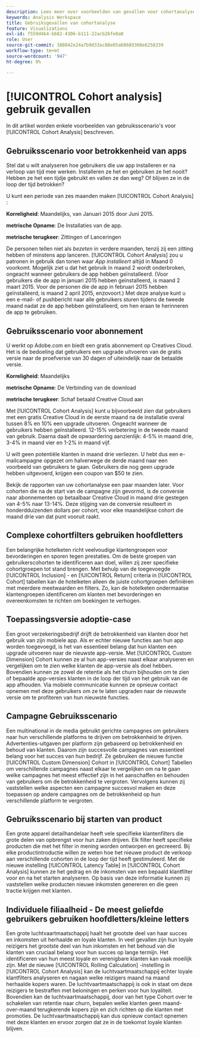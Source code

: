 ```yaml
---
description: Lees meer over voorbeelden van gevallen voor cohortanalyse.
keywords: Analysis Workspace
title: Gebruiksgevallen van cohortanalyse
feature: Visualizations
exl-id: f559d4b4-b682-4306-b111-22acb26fe0a0
role: User
source-git-commit: 388042e24a7b9d33ac88e05a68689308e6258339
workflow-type: tm+mt
source-wordcount: '947'
ht-degree: 0%

---
```


# [!UICONTROL Cohort analysis] gebruik gevallen

In dit artikel worden enkele voorbeelden van gebruiksscenario&#39;s voor [!UICONTROL Cohort Analysis] beschreven.

## Gebruiksscenario voor betrokkenheid van apps

Stel dat u wilt analyseren hoe gebruikers die uw app installeren er na verloop van tijd mee werken. Installeren ze het en gebruiken ze het nooit? Hebben ze het een tijdje gebruikt en vallen ze dan weg? Of blijven ze in de loop der tijd betrokken?

U kunt een periode van zes maanden maken [!UICONTROL Cohort Analysis] :

**Korreligheid**: Maandelijks, van Januari 2015 door Juni 2015.

**metrische Opname**: De Installaties van de app.

**metrische terugkeer**: Zittingen of Lanceringen

De personen tellen niet als *bezeten* in verdere maanden, tenzij zij een zitting hebben of minstens app lanceren. [!UICONTROL Cohort Analysis] zou u patronen in gebruik dan tonen waar *App installeert* altijd in Maand 0 voorkomt. Mogelijk ziet u dat het gebruik in maand 2 wordt onderbroken, ongeacht wanneer gebruikers de app hebben geïnstalleerd. (Voor gebruikers die de app in januari 2015 hebben geïnstalleerd, is maand 2 maart 2015. Voor de personen die de app in februari 2015 hebben geïnstalleerd, is maand 2 april 2015, enzovoort.) Met deze analyse kunt u een e-mail- of pushbericht naar alle gebruikers sturen tijdens de tweede maand nadat ze de app hebben geïnstalleerd, om hen eraan te herinneren de app te gebruiken.

## Gebruiksscenario voor abonnement

U werkt op Adobe.com en biedt een gratis abonnement op Creatives Cloud. Het is de bedoeling dat gebruikers een upgrade uitvoeren van de gratis versie naar de proefversie van 30 dagen of uiteindelijk naar de betaalde versie.

**Korreligheid**: Maandelijks

**metrische Opname**: De Verbinding van de download

**metrische terugkeer**: Schaf betaald Creative Cloud aan

Met [!UICONTROL Cohort Analysis] kunt u bijvoorbeeld zien dat gebruikers met een gratis Creative Cloud in de eerste maand na de installatie overal tussen 8% en 10% een upgrade uitvoeren. Ongeacht wanneer de gebruikers hebben geïnstalleerd. 12-15% verbetering in de tweede maand van gebruik. Daarna daalt de opwaardering aanzienlijk: 4-5% in maand drie, 3-4% in maand vier en 1-2% in maand vijf.

U wilt geen potentiële klanten in maand drie verliezen. U hebt dus een e-mailcampagne opgezet om halverwege de derde maand naar een voorbeeld van gebruikers te gaan. Gebruikers die nog geen upgrade hebben uitgevoerd, krijgen een coupon van $50 te zien.

Bekijk de rapporten van uw cohortanalyse een paar maanden later. Voor cohorten die na de start van de campagne zijn gevormd, is de conversie naar abonnementen op betaalbaar Creative Cloud in maand drie gestegen van 4-5% naar 13-14%. Deze stijging van de conversie resulteert in honderdduizenden dollars per cohort, voor elke maandelijkse cohort die maand drie van dat punt vooruit raakt.

## Complexe cohortfilters gebruiken hoofdletters

Een belangrijke hotelketen richt veelvoudige klantengroepen voor bevorderingen en sporen tegen prestaties. Om de beste groepen van gebruikerscohorten te identificeren aan doel, willen zij zeer specifieke cohortgroepen tot stand brengen. Met behulp van de toegevoegde [!UICONTROL Inclusion] - en [!UICONTROL Return] criteria in [!UICONTROL Cohort] tabellen kan de hotelketen alleen de juiste cohortgroepen definiëren met meerdere meetwaarden en filters. Zo, kan de hotelketen ondermaatse klantengroepen identificeren om klanten met bevorderingen en overeenkomsten te richten om boekingen te verhogen.

## Toepassingsversie adoptie-case

Een groot verzekeringsbedrijf drijft de betrokkenheid van klanten door het gebruik van zijn mobiele app. Als er echter nieuwe functies aan hun app worden toegevoegd, is het van essentieel belang dat hun klanten een upgrade uitvoeren naar de nieuwste app-versie. Met [!UICONTROL Custom Dimension] Cohort kunnen ze al hun app-versies naast elkaar analyseren en vergelijken om te zien welke klanten de app-versie als doel hebben. Bovendien kunnen ze zowel de retentie als het churn bijhouden om te zien of bepaalde app-versies klanten in de loop der tijd van het gebruik van de app afhouden. Via mobiele communicatie kunnen ze opnieuw contact opnemen met deze gebruikers om ze te laten upgraden naar de nieuwste versie om te profiteren van hun nieuwste functies.

## Campagne Gebruiksscenario

Een multinational in de media gebruikt gerichte campagnes om gebruikers naar hun verschillende platforms te drijven om betrokkenheid te drijven. Advertenties-uitgaven per platform zijn gebaseerd op betrokkenheid en behoud van klanten. Daarom zijn succesvolle campagnes van essentieel belang voor het succes van hun bedrijf. Ze gebruiken de nieuwe functie [!UICONTROL Custom Dimension] Cohort in [!UICONTROL Cohort] Tabellen om verschillende campagnes naast elkaar te vergelijken om na te gaan welke campagnes het meest effectief zijn in het aanschaffen en behouden van gebruikers om de betrokkenheid te vergroten. Vervolgens kunnen zij vaststellen welke aspecten een campagne succesvol maken en deze toepassen op andere campagnes om de betrokkenheid op hun verschillende platform te vergroten.

## Gebruiksscenario bij starten van product

Een grote apparel detailhandelaar heeft vele specifieke klantenfilters die grote delen van opbrengst voor hun zaken drijven. Elk filter heeft specifieke producten die met het filter in mening worden ontworpen en gecreeerd. Bij elke productintroductie willen ze weten hoe het nieuwe product de verkoop aan verschillende cohorten in de loop der tijd heeft gestimuleerd. Met de nieuwe instelling [!UICONTROL Latency Table] in [!UICONTROL Cohort Analysis] kunnen ze het gedrag en de inkomsten van een bepaald klantfilter voor en na het starten analyseren. Op basis van deze informatie kunnen zij vaststellen welke producten nieuwe inkomsten genereren en die geen tractie krijgen met klanten.

## Individuele filiaalheid - De meest geliefde gebruikers gebruiken hoofdletters/kleine letters

Een grote luchtvaartmaatschappij haalt het grootste deel van haar succes en inkomsten uit herhaalde en loyale klanten. In veel gevallen zijn hun loyale reizigers het grootste deel van hun inkomsten en het behoud van die klanten van cruciaal belang voor hun succes op lange termijn. Het identificeren van hun meest loyale en verenigbare klanten kan vaak moeilijk zijn. Met de nieuwe [!UICONTROL Rolling Calculation] -instelling in [!UICONTROL Cohort Analysis] kan de luchtvaartmaatschappij echter loyale klantfilters analyseren en nagaan welke reizigers maand na maand herhaalde kopers waren. De luchtvaartmaatschappij is ook in staat om deze reizigers te bestraffen met beloningen en perken voor hun loyaliteit. Bovendien kan de luchtvaartmaatschappij, door van het type Cohort over te schakelen van retentie naar churn, bepalen welke klanten geen maand-over-maand terugkerende kopers zijn en zich richten op die klanten met promoties. De luchtvaartmaatschappij kan dus opnieuw contact opnemen met deze klanten en ervoor zorgen dat ze in de toekomst loyale klanten blijven.
